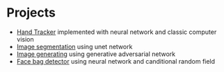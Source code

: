 # Projects
* [Hand Tracker](https://github.com/apletea/Computer-Vision/tree/master/HandTracker) implemented with neural network and classic computer vision
* [Image segmentation](https://github.com/apletea/Computer-Vision/tree/master/ImageSegmentation) using unet network
* [Image generating](https://github.com/apletea/Computer-Vision/tree/master/GAN) using generative adversarial network
* [Face bag detector](https://github.com/apletea/Computer-Vision/tree/master/face-Bag) using neural network and canditional random field
